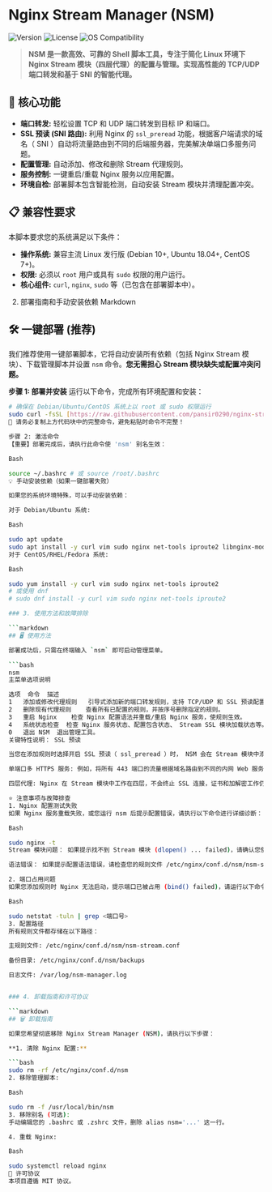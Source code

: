 # Nginx Stream Manager (NSM)

![Version](https://img.shields.io/badge/Version-1.0.1%20(Stable)-blue)
![License](https://img.shields.io/github/license/pansir0290/nginx-stream-manager?color=orange)
![OS Compatibility](https://img.shields.io/badge/OS-Debian%20%7C%20Ubuntu%20%7C%20CentOS-green)

> **NSM 是一款高效、可靠的 Shell 脚本工具，专注于简化 Linux 环境下 Nginx Stream 模块（四层代理）的配置与管理。实现高性能的 TCP/UDP 端口转发和基于 SNI 的智能代理。**

## 🚀 核心功能

* **端口转发:** 轻松设置 TCP 和 UDP 端口转发到目标 IP 和端口。
* **SSL 预读 (SNI 路由):** 利用 Nginx 的 `ssl_preread` 功能，根据客户端请求的域名（ SNI ）自动将流量路由到不同的后端服务器，完美解决单端口多服务问题。
* **配置管理:** 自动添加、修改和删除 Stream 代理规则。
* **服务控制:** 一键重启/重载 Nginx 服务以应用配置。
* **环境自检:** 部署脚本包含智能检测，自动安装 Stream 模块并清理配置冲突。

## 📋 兼容性要求

本脚本要求您的系统满足以下条件：

* **操作系统:** 兼容主流 Linux 发行版 (Debian 10+, Ubuntu 18.04+, CentOS 7+)。
* **权限:** 必须以 `root` 用户或具有 `sudo` 权限的用户运行。
* **核心组件:** `curl`, `nginx`, `sudo` 等（已包含在部署脚本中）。
2. 部署指南和手动安装依赖
Markdown

## 🛠️ 一键部署 (推荐)

我们推荐使用一键部署脚本，它将自动安装所有依赖（包括 Nginx Stream 模块）、下载管理脚本并设置 `nsm` 命令。**您无需担心 Stream 模块缺失或配置冲突问题。**

**步骤 1: 部署并安装**
运行以下命令，完成所有环境配置和安装：

```bash
# 确保在 Debian/Ubuntu/CentOS 系统上以 root 或 sudo 权限运行
sudo curl -fsSL [https://raw.githubusercontent.com/pansir0290/nginx-stream-manager/main/deploy.sh](https://raw.githubusercontent.com/pansir0290/nginx-stream-manager/main/deploy.sh) | bash
🛑 请务必复制上方代码块中的完整命令，避免粘贴时命令不完整！

步骤 2: 激活命令
【重要】部署完成后，请执行此命令使 'nsm' 别名生效：

Bash

source ~/.bashrc # 或 source /root/.bashrc
💡 手动安装依赖（如果一键部署失败）

如果您的系统环境特殊，可以手动安装依赖：

对于 Debian/Ubuntu 系统:

Bash

sudo apt update
sudo apt install -y curl vim sudo nginx net-tools iproute2 libnginx-mod-stream
对于 CentOS/RHEL/Fedora 系统:

Bash

sudo yum install -y curl vim sudo nginx net-tools iproute2
# 或使用 dnf
# sudo dnf install -y curl vim sudo nginx net-tools iproute2

### 3. 使用方法和故障排除

```markdown
## 🖥️ 使用方法

部署成功后，只需在终端输入 `nsm` 即可启动管理菜单。

```bash
nsm
主菜单选项说明

选项	命令	描述
1	添加或修改代理规则	引导式添加新的端口转发规则，支持 TCP/UDP 和 SSL 预读配置。
2	删除现有代理规则	查看所有已配置的规则，并按序号删除指定的规则。
3	重启 Nginx	检查 Nginx 配置语法并重载/重启 Nginx 服务，使规则生效。
4	系统状态检查	检查 Nginx 服务状态、配置包含状态、 Stream SSL 模块加载状态等。
0	退出 NSM	退出管理工具。
关键特性说明： SSL 预读

当您在添加规则时选择开启 SSL 预读（ ssl_preread ）时， NSM 会在 Stream 模块中添加配置，让 Nginx 能够读取 SSL 握手时的 SNI 域名信息，从而实现：

单端口多 HTTPS 服务: 例如，将所有 443 端口的流量根据域名路由到不同的内网 Web 服务器。

四层代理: Nginx 在 Stream 模块中工作在四层，不会终止 SSL 连接，证书和加解密工作仍在后端服务器上完成。

⭐ 注意事项与故障排查
1. Nginx 配置测试失败
如果 Nginx 服务重载失败，或您运行 nsm 后提示配置错误，请执行以下命令进行详细诊断：

Bash

sudo nginx -t
Stream 模块问题： 如果提示找不到 Stream 模块 (dlopen() ... failed)，请确认您使用了最新的 deploy.sh ，它会自动安装 libnginx-mod-stream 并清理配置冲突。

语法错误： 如果提示配置语法错误，请检查您的规则文件 /etc/nginx/conf.d/nsm/nsm-stream.conf ，确保没有多余或缺失的花括号 {} 或分号 ;。

2. 端口占用问题
如果您添加规则时 Nginx 无法启动，提示端口已被占用 (bind() failed)，请运行以下命令检查哪个进程占用了该端口：

Bash

sudo netstat -tuln | grep <端口号>
3. 配置路径
所有规则文件都存储在以下路径：

主规则文件: /etc/nginx/conf.d/nsm/nsm-stream.conf

备份目录: /etc/nginx/conf.d/nsm/backups

日志文件: /var/log/nsm-manager.log


### 4. 卸载指南和许可协议

```markdown
## 🗑️ 卸载指南

如果您希望彻底移除 Nginx Stream Manager (NSM)，请执行以下步骤：

**1. 清除 Nginx 配置:**

```bash
sudo rm -rf /etc/nginx/conf.d/nsm
2. 移除管理脚本:

Bash

sudo rm -f /usr/local/bin/nsm
3. 移除别名 (可选):
手动编辑您的 .bashrc 或 .zshrc 文件，删除 alias nsm='...' 这一行。

4. 重载 Nginx:

Bash

sudo systemctl reload nginx
📜 许可协议
本项目遵循 MIT 协议。

